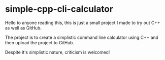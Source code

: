 # simple-cpp-cli-calculator

Hello to anyone reading this, this is just a small project I made to try out C++ as well as GitHub.

The project is to create a simplistic command line calculator using C++ and then upload the project to GitHub.

Despite it's simplistic nature, criticism is welcomed!
